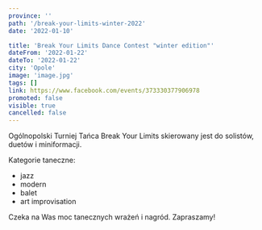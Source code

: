 ```yaml
---
province: ''
path: '/break-your-limits-winter-2022'
date: '2022-01-10'

title: 'Break Your Limits Dance Contest "winter edition"'
dateFrom: '2022-01-22'
dateTo: '2022-01-22'
city: 'Opole'
image: 'image.jpg'
tags: []
link: https://www.facebook.com/events/373330377906978
promoted: false
visible: true
cancelled: false
---
```

Ogólnopolski Turniej Tańca Break Your Limits skierowany jest do solistów, duetów
i miniformacji.

Kategorie taneczne:
- jazz
- modern
- balet
- art improvisation

Czeka na Was moc tanecznych wrażeń i nagród. Zapraszamy!
